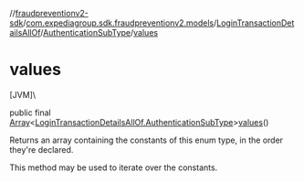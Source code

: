 //[fraudpreventionv2-sdk](../../../../index.md)/[com.expediagroup.sdk.fraudpreventionv2.models](../../index.md)/[LoginTransactionDetailsAllOf](../index.md)/[AuthenticationSubType](index.md)/[values](values.md)

# values

[JVM]\

public final [Array](https://kotlinlang.org/api/latest/jvm/stdlib/kotlin/-array/index.html)&lt;[LoginTransactionDetailsAllOf.AuthenticationSubType](index.md)&gt;[values](values.md)()

Returns an array containing the constants of this enum type, in the order they're declared.

This method may be used to iterate over the constants.
